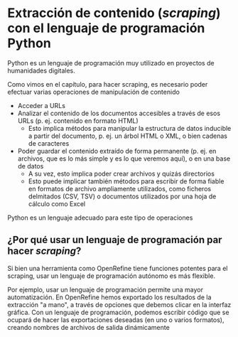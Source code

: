 Extracción de contenido (*scraping*) con el lenguaje de programación Python
=====

Python es un lenguaje de programación muy utilizado en proyectos de humanidades digitales.

Como vimos en el capítulo, para hacer scraping, es necesario poder efectuar varias operaciones de manipulación de contenido
- Acceder a URLs
- Analizar el contenido de los documentos accesibles a través de esos URLs (p. ej. contenido en formato HTML)
    - Esto implica métodos para manipular la estructura de datos inducible a partir del documento, p. ej. un árbol HTML o XML, o bien cadenas de caracteres
- Poder guardar el contenido extraído de forma permanente (p. ej. en archivos, que es lo más simple y es lo que veremos aquí), o en una base de datos
    - A su vez, esto implica poder crear archivos y quizás directorios
    - Esto puede implicar también métodos para escribir de forma fiable en formatos de archivo ampliamente utilizados, como ficheros delmitados (CSV, TSV) o documentos utilizados por una hoja de cálculo como Excel
    
Python es un lenguaje adecuado para este tipo de operaciones

## ¿Por qué usar un lenguaje de programación par hacer *scraping*?

Si bien una herramienta como OpenRefine tiene funciones potentes para el scraping, usar un lenguaje de programación autónomo es más flexible.

Por ejemplo, usar un lenguaje de programación permite una mayor automatización. En OpenRefine hemos exportado los resultados de la extracción "a mano", a través de opciones que debemos clicar en la interfaz gráfica. Con un lenguaje de programación, podemos escribir código que se ocupará de hacer las exportaciones deseadas (en uno o varios formatos), creando nombres de archivos de salida dinámicamente

<html>
<!-- %TODO
Añadir explicación sobre notebooks python
-->
</html>